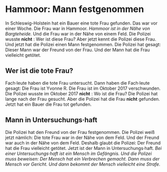 # Hammoor: Mann festgenommen

In Schleswig-Holstein hat ein Bauer eine tote Frau gefunden. Das war vor einer Woche. Die Frau war in Hammoor. 
*Hammoor ist in der Nähe von Bargteheide.* Und die Frau war in der Nähe von einem Feld. Die Polizei wusste **nicht** : Wer ist diese Frau? Aber jetzt kennt die Polizei diese Frau. Und jetzt hat die Polizei einen Mann festgenommen. Die Polizei hat gesagt: Dieser Mann war der Freund von der Frau. Und der Mann hat die Frau vielleicht getötet. 

## Wer ist die tote Frau?
Fach·leute haben die tote Frau untersucht. Dann haben die Fach·leute gesagt: Die Frau ist Yvonne R. Die Frau ist im Oktober 2017 verschwunden. Die Polizei wusste im Oktober 2017 **nicht** : Wo ist die Frau? Die Polizei hat lange nach der Frau gesucht. Aber die Polizei hat die Frau **nicht** gefunden. Jetzt hat ein Bauer die Frau tot gefunden. 

## Mann in Untersuchungs·haft
Die Polizei hat den Freund von der Frau festgenommen. Die Polizei weiß jetzt nämlich: Die tote Frau war in der Nähe von dem Feld. Und der Freund war auch in der Nähe von dem Feld. Deshalb glaubt die Polizei: Der Freund hat die Frau vielleicht getötet. Jetzt ist der Mann in Untersuchungs·haft. 
*Bei einer Untersuchungs·haft ist ein Mensch im Gefängnis.* 
*Und die Polizei muss beweisen:* 
*Der Mensch hat ein Verbrechen gemacht.* 
*Dann muss der Mensch vor Gericht.* 
*Und dann bekommt der Mensch vielleicht eine Strafe.* 
